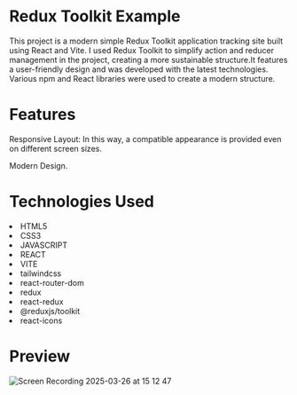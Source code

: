 <h1>Redux Toolkit Example</h1>
  
<p>This project is a modern simple Redux Toolkit application tracking site built using React and Vite. I used Redux Toolkit to simplify action and reducer management in the project, creating a more sustainable structure.It features a user-friendly design and was developed with the latest technologies. Various npm and React libraries were used to create a modern structure.</p>

<h1>Features</h1>

<p>Responsive Layout: In this way, a compatible appearance is provided even on different screen sizes.</p>
<p>Modern Design.</p>

<h1>Technologies Used</h1>

<li>HTML5</li>
<li>CSS3</li>
<li>JAVASCRIPT</li>
<li>REACT</li>
<li>VITE</li>
<li>tailwindcss</li>
<li>react-router-dom</li>
<li>redux</li>
<li>react-redux</li>
<li>@reduxjs/toolkit</li>
<li>react-icons</li>


<h1>Preview</h1>

![Screen Recording 2025-03-26 at 15 12 47](https://github.com/user-attachments/assets/a0bc9905-bc38-4d90-baba-a422e2a36df6)
